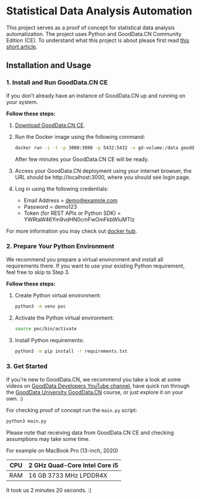 # Statistical Data Analysis Automation

This project serves as a proof of concept for statistical data analysis automatization. The project uses Python and GoodData.CN Community Edition (CE). To understand what this project is about please first read [this short article](https://medium.com/gooddata-developers/how-to-automate-your-statistical-data-analysis-852f1a463b95).

## Installation and Usage

### 1. Install and Run GoodData.CN CE

If you don't already have an instance of GoodData.CN up and running on your system. 

**Follow these steps:**

1. [Download GoodData.CN CE](https://www.gooddata.com/developers/cloud-native-community-edition/).

2. Run the Docker image using the following command:

    ```bash
    docker run -i -t -p 3000:3000 -p 5432:5432 -v gd-volume:/data gooddata/gooddata-cn-ce:latest
    ```

    After few minutes your GoodData.CN CE will be ready. 

3. Access your GoodData.CN deployment using your internet browser, the URL should be http://localhost:3000, where you should see login page. 

4. Log in using the following credentials:

    * Email Address = demo@example.com
    * Password = demo123
    * Token (for REST APIs or Python SDK) = YWRtaW46Ym9vdHN0cmFwOmFkbWluMTIz

For more information you may check out [docker hub](https://hub.docker.com/r/gooddata/gooddata-cn-ce).


### 2. Prepare Your Python Environment

We recommend you prepare a virtual environment and install all requirements there. If you want to use your existing Python requirement, feel free to skip to Step 3.

**Follow these steps:**

1. Create Python virtual environment:

    ```bash
    python3 -m venv poc
    ```

2. Activate the Python virtual environment:

    ```bash
    source poc/bin/activate
    ```

3. Install Python requirements:

    ```bash
    python3 -m pip install -r requirements.txt
    ```

### 3. Get Started

If you're new to GoodData.CN, we recommend you take a look at some videos on [GoodData Developers YouTube channel](https://www.youtube.com/channel/UCEfUBavHP9pjvSB_T2RtE6w), have quick run through the [GoodData University GoodData.CN](https://university.gooddata.com/first-steps-with-gooddatacn) course, or just explore it on your own. :)

For checking proof of concept run the `main.py` script:

```bash
python3 main.py
```

Please note that receiving data from GoodData.CN CE and checking assumptions may take some time.

For example on MacBook Pro (13-inch, 2020)

| CPU | 2 GHz Quad-Core Intel Core i5 |
|-----|-------------------------------|
| RAM | 16 GB 3733 MHz LPDDR4X        |

It took us 2 minutes 20 seconds. :)
